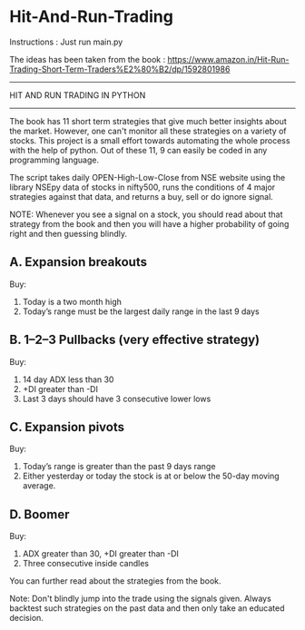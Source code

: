 # Hit-And-Run-Trading

Instructions : Just run main.py

The ideas has been taken from the book : https://www.amazon.in/Hit-Run-Trading-Short-Term-Traders%E2%80%B2/dp/1592801986
____________________________________
HIT AND RUN TRADING IN PYTHON
____________________________________

The book has 11 short term strategies that give much better insights about the market. However, one can't monitor all these strategies on a variety of stocks.
This project is a small effort towards automating the whole process with the help of python. Out of these 11, 9 can easily be coded in any programming language.

The script takes daily OPEN-High-Low-Close from NSE website using the library NSEpy data of stocks in nifty500, runs the conditions of 4 major strategies against that data, and returns a buy, sell or do ignore signal.

NOTE: Whenever you see a signal on a stock, you should read about that strategy from the book and then you will have a higher probability of going right and then guessing blindly.

## A. Expansion breakouts

Buy:
1) Today is a two month high
2) Today’s range must be the largest daily range in the last 9 days

## B. 1–2–3 Pullbacks (very effective strategy)

Buy:
1) 14 day ADX less than 30 
2) +DI greater than -DI
3) Last 3 days should have 3 consecutive lower lows

## C. Expansion pivots

Buy:
1) Today’s range is greater than the past 9 days range
2) Either yesterday or today the stock is at or below the 50-day moving average.

## D. Boomer

Buy:
1) ADX greater than 30, +DI greater than -DI
2) Three consecutive inside candles

You can further read about the strategies from the book.

Note: Don't blindly jump into the trade using the signals given. Always backtest such strategies on the past data and then only take an educated decision.

